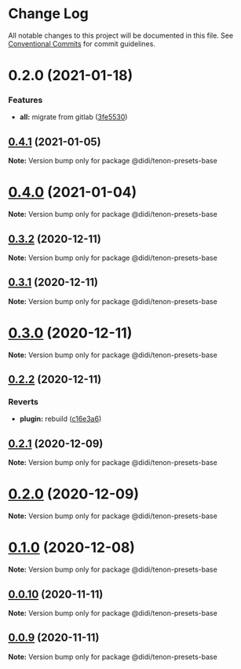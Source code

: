 # Change Log

All notable changes to this project will be documented in this file.
See [Conventional Commits](https://conventionalcommits.org) for commit guidelines.

# 0.2.0 (2021-01-18)


### Features

* **all:** migrate from gitlab ([3fe5530](https://github.com/hummer-home/tenon-plugins/commit/3fe553001269c067d95034ffbe7de2be8ea178f3))





## [0.4.1](https://git.xiaojukeji.com/tenon/tenon-plugins/compare/v0.4.0...v0.4.1) (2021-01-05)

**Note:** Version bump only for package @didi/tenon-presets-base





# [0.4.0](https://git.xiaojukeji.com/tenon/tenon-plugins/compare/v0.3.2...v0.4.0) (2021-01-04)

**Note:** Version bump only for package @didi/tenon-presets-base





## [0.3.2](https://git.xiaojukeji.com/tenon/tenon-plugins/compare/v0.3.1...v0.3.2) (2020-12-11)

**Note:** Version bump only for package @didi/tenon-presets-base





## [0.3.1](https://git.xiaojukeji.com/tenon/tenon-plugins/compare/v0.3.0...v0.3.1) (2020-12-11)

**Note:** Version bump only for package @didi/tenon-presets-base





# [0.3.0](https://git.xiaojukeji.com/tenon/tenon-plugins/compare/v0.2.2...v0.3.0) (2020-12-11)

**Note:** Version bump only for package @didi/tenon-presets-base





## [0.2.2](https://git.xiaojukeji.com/tenon/tenon-plugins/compare/v0.2.1...v0.2.2) (2020-12-11)


### Reverts

* **plugin:** rebuild ([c16e3a6](https://git.xiaojukeji.com/tenon/tenon-plugins/commits/c16e3a651d199fc179dcbd5dd7b91c4fabec49c0))





## [0.2.1](https://git.xiaojukeji.com/tenon/tenon-plugins/compare/v0.2.0...v0.2.1) (2020-12-09)

**Note:** Version bump only for package @didi/tenon-presets-base





# [0.2.0](https://git.xiaojukeji.com/tenon/tenon-plugins/compare/v0.1.0...v0.2.0) (2020-12-09)

**Note:** Version bump only for package @didi/tenon-presets-base





# [0.1.0](https://git.xiaojukeji.com/tenon/tenon-plugins/compare/v0.0.10...v0.1.0) (2020-12-08)

**Note:** Version bump only for package @didi/tenon-presets-base





## [0.0.10](https://git.xiaojukeji.com/tenon/tenon-plugins/compare/v0.0.9...v0.0.10) (2020-11-11)

**Note:** Version bump only for package @didi/tenon-presets-base





## [0.0.9](https://git.xiaojukeji.com/tenon/tenon-plugins/compare/v0.0.8...v0.0.9) (2020-11-11)

**Note:** Version bump only for package @didi/tenon-presets-base
